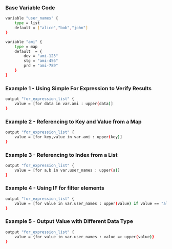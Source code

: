 
### Base Variable Code

```sh
variable "user_names" {
    type = list
    default = ["alice","bob","john"]
}

variable "ami" {
    type = map
    default  = {
        dev = "ami-123"
        stg = "ami-456"
        prd = "ami-789"
    }
}
```

### Example 1 - Using Simple For Expression to Verify Results
```sh
output "for_expression_list" {
    value = [for data in var.ami : upper(data)]
}
```

### Example 2 - Referencing to Key and Value from a Map

```sh
output "for_expression_list" {
    value = [for key,value in var.ami : upper(key)]
}
```
### Example 3 - Referencing to Index from a List

```sh
output "for_expression_list" {
    value = [for a,b in var.user_names : upper(a)]
}
```

### Example 4 - Using IF for filter elements

```sh
output "for_expression_list" {
    value = [for value in var.user_names : upper(value) if value == "alice"]
}
```

### Example 5 - Output Value with Different Data Type
```sh
output "for_expression_list" {
    value = {for value in var.user_names : value => upper(value)}
}
```